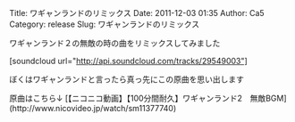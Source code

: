Title: ワギャンランドのリミックス
Date: 2011-12-03 01:35
Author: Ca5
Category: release
Slug: ワギャンランドのリミックス

ワギャンランド２の無敵の時の曲をリミックスしてみました

[soundcloud url="http://api.soundcloud.com/tracks/29549003"]

ぼくはワギャンランドと言ったら真っ先にこの原曲を思い出します

<p>
原曲はこちら↓  

<script type="text/javascript" src="http://ext.nicovideo.jp/thumb_watch/sm11377740"></script>
  

<noscript>
[【ニコニコ動画】【100分間耐久】ワギャンランド2　無敵BGM](http://www.nicovideo.jp/watch/sm11377740)

</noscript>

